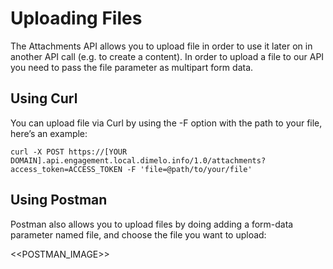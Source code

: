 # Uploading Files

The Attachments API allows you to upload file in order to use it later on in another API call (e.g. to create a content). In order to upload a file to our API you need to pass the file parameter as multipart form data.

## Using Curl

You can upload file via Curl by using the -F option with the path to your file, here’s an example:

`curl -X POST https://[YOUR DOMAIN].api.engagement.local.dimelo.info/1.0/attachments?access_token=ACCESS_TOKEN -F 'file=@path/to/your/file'`

## Using Postman

Postman also allows you to upload files by doing adding a form-data parameter named file, and choose the file you want to upload:

<<POSTMAN_IMAGE>>

